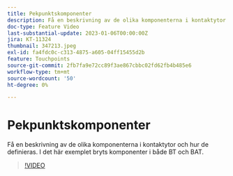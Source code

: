 ```yaml
---
title: Pekpunktskomponenter
description: Få en beskrivning av de olika komponenterna i kontaktytor och hur de definieras. I det här exemplet bryts komponenter i både BT och BAT.
doc-type: Feature Video
last-substantial-update: 2023-01-06T00:00:00Z
jira: KT-11324
thumbnail: 347213.jpeg
exl-id: fa4fdc0c-c313-4875-a605-04ff15455d2b
feature: Touchpoints
source-git-commit: 2fb7fa9e72cc89f3ae867cbbc02fd62fb4b485e6
workflow-type: tm+mt
source-wordcount: '50'
ht-degree: 0%

---
```


# Pekpunktskomponenter

Få en beskrivning av de olika komponenterna i kontaktytor och hur de definieras. I det här exemplet bryts komponenter i både BT och BAT.

>[!VIDEO](https://video.tv.adobe.com/v/347213/?quality=12&learn=on)
